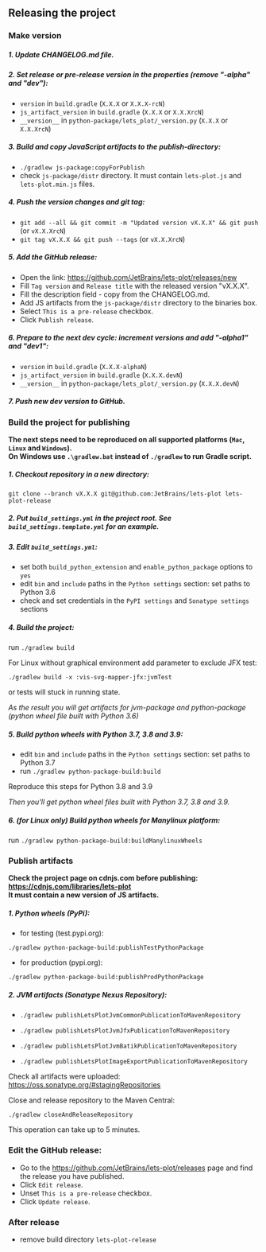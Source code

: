 ## Releasing the project


### Make version


##### 1. Update CHANGELOG.md file.

##### 2. Set release or pre-release version in the properties (remove _"-alpha"_ and _"dev"_): 

 - `version` in `build.gradle` (`X.X.X` or `X.X.X-rcN`)
 - `js_artifact_version` in `build.gradle` (`X.X.X` or `X.X.XrcN`)
 - `__version__` in `python-package/lets_plot/_version.py` (`X.X.X` or `X.X.XrcN`)
 
##### 3. Build and copy JavaScript artifacts to the publish-directory:

 - `./gradlew js-package:copyForPublish`
 - check `js-package/distr` directory. It must contain `lets-plot.js` and `lets-plot.min.js` files.
  
##### 4. Push the version changes and git tag:
         
 - `git add --all && git commit -m "Updated version vX.X.X" && git push` (or `vX.X.XrcN`)
 - `git tag vX.X.X && git push --tags` (or `vX.X.XrcN`)
 
##### 5. Add the GitHub release:
 
 - Open the link: https://github.com/JetBrains/lets-plot/releases/new
 - Fill `Tag version` and `Release title` with the released version "vX.X.X".
 - Fill the description field - copy from the CHANGELOG.md.
 - Add JS artifacts from the `js-package/distr` directory to the binaries box.
 - Select `This is a pre-release` checkbox.
 - Click `Publish release`.

##### 6. Prepare to the next dev cycle: increment versions and add _"-alpha1"_ and _"dev1"_:

 - `version` in `build.gradle` (`X.X.X-alphaN`)
 - `js_artifact_version` in `build.gradle` (`X.X.X.devN`)
 - `__version__` in `python-package/lets_plot/_version.py` (`X.X.X.devN`)

##### 7. Push new dev version to GitHub.


### Build the project for publishing

**The next steps need to be reproduced on all supported platforms (`Mac`, `Linux` and `Windows`).**   
**On Windows use `.\gradlew.bat` instead of `./gradlew` to run Gradle script.**

##### 1. Checkout repository in a new directory: 

 `git clone --branch vX.X.X git@github.com:JetBrains/lets-plot lets-plot-release`

##### 2. Put `build_settings.yml` in the project root. See `build_settings.template.yml` for an example.

##### 3. Edit `build_settings.yml`:

 - set both `build_python_extension` and `enable_python_package` options to `yes`
 - edit `bin` and `include` paths in the `Python settings` section: set paths to Python 3.6
 - check and set credentials in the `PyPI settings` and `Sonatype settings` sections

##### 4. Build the project:

run `./gradlew build`

For Linux without graphical environment add parameter to exclude JFX test:

`./gradlew build -x :vis-svg-mapper-jfx:jvmTest`

or tests will stuck in running state.

_As the result you will get artifacts for jvm-package and python-package (python wheel file built with Python 3.6)_

##### 5. Build python wheels with Python 3.7, 3.8 and 3.9:

 - edit `bin` and `include` paths in the `Python settings` section: set paths to Python 3.7
 - run `./gradlew python-package-build:build`
 
Reproduce this steps for Python 3.8 and 3.9
 
_Then you'll get python wheel files built with Python 3.7, 3.8 and 3.9._


##### 6. _(for Linux only)_ Build python wheels for Manylinux platform:

run `./gradlew python-package-build:buildManylinuxWheels`


### Publish artifacts

**Check the project page on cdnjs.com before publishing: https://cdnjs.com/libraries/lets-plot   
It must contain a new version of JS artifacts.**

##### 1. Python wheels (PyPi):

 - for testing (test.pypi.org):
 
 `./gradlew python-package-build:publishTestPythonPackage`

 - for production (pypi.org):
 
 `./gradlew python-package-build:publishProdPythonPackage`
 
##### 2. JVM artifacts (Sonatype Nexus Repository):

 - `./gradlew publishLetsPlotJvmCommonPublicationToMavenRepository`
 
 - `./gradlew publishLetsPlotJvmJfxPublicationToMavenRepository`
 
 - `./gradlew publishLetsPlotJvmBatikPublicationToMavenRepository`
 
 - `./gradlew publishLetsPlotImageExportPublicationToMavenRepository`

Check all artifacts were uploaded: https://oss.sonatype.org/#stagingRepositories

Close and release repository to the Maven Central:

`./gradlew closeAndReleaseRepository`

This operation can take up to 5 minutes.
 
### Edit the GitHub release:

 - Go to the https://github.com/JetBrains/lets-plot/releases page and find the release you have published.
 - Click `Edit release`.
 - Unset `This is a pre-release` checkbox.
 - Click `Update release`.
 
### After release

 - remove build directory `lets-plot-release`
